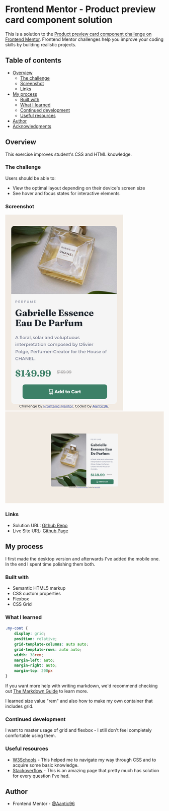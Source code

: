 # Frontend Mentor - Product preview card component solution

This is a solution to the [Product preview card component challenge on Frontend Mentor](https://www.frontendmentor.io/challenges/product-preview-card-component-GO7UmttRfa). Frontend Mentor challenges help you improve your coding skills by building realistic projects. 

## Table of contents

- [Overview](#overview)
  - [The challenge](#the-challenge)
  - [Screenshot](#screenshot)
  - [Links](#links)
- [My process](#my-process)
  - [Built with](#built-with)
  - [What I learned](#what-i-learned)
  - [Continued development](#continued-development)
  - [Useful resources](#useful-resources)
- [Author](#author)
- [Acknowledgments](#acknowledgments)

## Overview

This exercise improves student's CSS and HTML knowledge.

### The challenge

Users should be able to:

- View the optimal layout depending on their device's screen size
- See hover and focus states for interactive elements

### Screenshot

![Phone version](./screenshots/Phone.png)
![Desktop version](./screenshots/Desktop.png)

### Links

- Solution URL: [Github Repo](https://github.com/Aantic96/Aantic96.github.io/tree/main/FrontendMentor_Projects/Project_1)
- Live Site URL: [Github Page](https://aantic96.github.io/FrontendMentor_Projects/Project_1/index.html)

## My process

I first made the desktop version and afterwards I've added the mobile one. In the end I spent time polishing them both.

### Built with

- Semantic HTML5 markup
- CSS custom properties
- Flexbox
- CSS Grid

### What I learned

```css
.my-cont {
    display: grid;
    position: relative;
    grid-template-columns: auto auto;
    grid-template-rows: auto auto;
    width: 38rem;
    margin-left: auto;
    margin-right: auto;
    margin-top: 200px
}
```

If you want more help with writing markdown, we'd recommend checking out [The Markdown Guide](https://www.markdownguide.org/) to learn more.

I learned size value "rem" and also how to make my own container that includes grid.
### Continued development

I want to master usage of grid and flexbox - I still don't feel completely comfortable using them.

### Useful resources

- [W3Schools](https://www.w3schools.com/css/default.asp) - This helped me to navigate my way through CSS and to acquire some basic knowledge.
- [Stackoverflow](https://stackoverflow.com/) - This is an amazing page that pretty much has solution for every question I've had.

## Author

- Frontend Mentor - [@Aantic96](https://www.frontendmentor.io/profile/Aantic96)